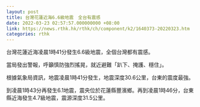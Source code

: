 ```yaml
---
layout: post
title: 台灣花蓮近海6.6級地震　全台有震感
date: 2022-03-23 02:57:57.000000000 +08:00
link: https://news.rthk.hk/rthk/ch/component/k2/1640373-20220323.htm
categories: rthk
---
```


台灣花蓮近海凌晨1時41分發生6.6級地震，全個台灣都有震感。

當局發出警報，呼籲慎防強烈搖晃，就近避難「趴下、掩護、穩住」。

根據氣象局資訊，地震凌晨1時41分發生，地震深度30.6公里，台東的震度最強。

到凌晨1時43分再發生6.1地震，震央位於花蓮縣豐濱鄉。再到凌晨1時46分，台東縣近海發生4.7級地震，震源深度31.5公里。
